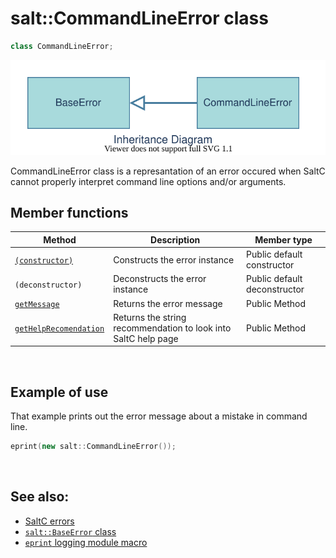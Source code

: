 # salt::CommandLineError class
```cpp
class CommandLineError;
```
![CommandLineError Inheritance](../../../__assets__/errors/CommandLineError/inheritance.drawio.svg)

CommandLineError class is a represantation of an error occured when SaltC cannot properly interpret command line options and/or arguments.
<br>

## Member functions
| Method | Description | Member type |
|--------|-------------|------------------|
| [`(constructor)`](constructor.md) | Constructs the error instance | Public default constructor |
| `(deconstructor)` | Deconstructs the error instance | Public default deconstructor |
| [`getMessage`](getMessage.md) | Returns the error message | Public Method |
| [`getHelpRecomendation`](getHelpRecomendation.md) | Returns the string recommendation to look into SaltC help page | Public Method |
<br>

## Example of use
That example prints out the error message about a mistake in command line.
```cpp
eprint(new salt::CommandLineError());
```
<br>

## See also:
+ [SaltC errors](../README.md)
+ [`salt::BaseError` class](../BaseError/README.md)
+ [`eprint` logging module macro](<eprint-link-placeholder>)